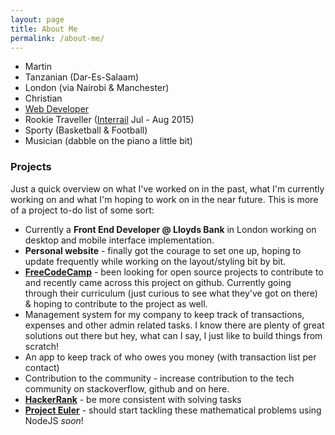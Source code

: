 ```yaml
---
layout: page
title: About Me
permalink: /about-me/
---
```


- Martin
- Tanzanian (Dar-Es-Salaam)
- London (via Nairobi & Manchester)
- Christian
- <a href="https://uk.linkedin.com/in/masa255" target="_blank">Web Developer</a>
- Rookie Traveller (<a href="http://www.interrail.eu/" target="_blank">Interrail</a> Jul - Aug 2015)
- Sporty (Basketball & Football)
- Musician (dabble on the piano a little bit)

### Projects
Just a quick overview on what I've worked on in the past, what I'm currently working on and what I'm hoping to work on in the near future. This is more of a project to-do list of some sort:

- Currently a **Front End Developer @ Lloyds Bank** in London working on desktop and mobile interface implementation.
- **Personal website** - finally got the courage to set one up, hoping to update frequently while working on the layout/styling bit by bit.
- **<a href="http://www.freecodecamp.com/" target="_blank">FreeCodeCamp</a>** - been looking for open source projects to contribute to and recently came across this project on github. Currently going through their curriculum (just curious to see what they've got on there) & hoping to contribute to the project as well.
- Management system for my company to keep track of transactions, expenses and other admin related tasks. I know there are plenty of great solutions out there but hey, what can I say, I just like to build things from scratch!
- An app to keep track of who owes you money (with transaction list per contact)
- Contribution to the community - increase contribution to the tech community on stackoverflow, github and on here.
- **<a href="https://www.hackerrank.com/" target="_blank">HackerRank</a>** - be more consistent with solving tasks
- **<a href="https://projecteuler.net/" target="_blank">Project Euler</a>** - should start tackling these mathematical problems using NodeJS *soon*!